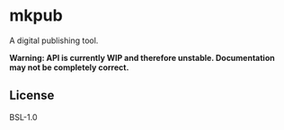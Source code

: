 # mkpub

A digital publishing tool.

**Warning: API is currently WIP and therefore unstable. Documentation may not
be completely correct.**

## License
BSL-1.0
